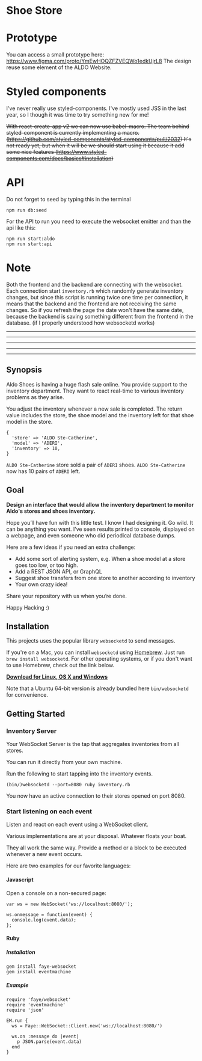 # Shoe Store

# Prototype

You can access a small prototype here: https://www.figma.com/proto/YmEwHOQZFZVEQWo1edkUjrL8 The design reuse some element of the ALDO Website.

# Styled components

I've never really use styled-components. I've mostly used JSS in the last year, so I
though it was time to try something new for me!

~~With react-create-app v2 we can now use babel-macro. The team behind styled-component
is currently implementing a macro. (https://github.com/styled-components/styled-components/pull/2032)
It's not ready yet, but when it will be we should start using it because it add some nice features
(https://www.styled-components.com/docs/basics#installation)~~

# API

Do not forget to seed by typing this in the terminal

```
npm run db:seed
```

For the API to run you need to execute the websocket emitter and than the api like this:

```
npm run start:aldo
npm run start:api
```

# Note

Both the frontend and the backend are connecting with the websocket. Each connection start
`inventory.rb` which randomly generate inventory changes, but since this script is running
twice one time per connection, it means that the backend and the frontend are not receiving
the same changes. So if you refresh the page the date won't have the same date, because the
backend is saving something different from the frontend in the database. (if I properly
understood how websocketd works)

---

---

---

---

---

## Synopsis

Aldo Shoes is having a huge flash sale online. You provide support to the inventory department. They want to react real-time to various inventory problems as they arise.

You adjust the inventory whenever a new sale is completed. The return value includes the store, the shoe model and the inventory left for that shoe model in the store.

```
{
  'store' => 'ALDO Ste-Catherine',
  'model' => 'ADERI',
  'inventory' => 10,
}
```

`ALDO Ste-Catherine` store sold a pair of `ADERI` shoes. `ALDO Ste-Catherine` now has 10 pairs of `ADERI` left.

## Goal

**Design an interface that would allow the inventory department to monitor Aldo's stores and shoes inventory.**

Hope you’ll have fun with this little test. I know I had designing it.
Go wild. It can be anything you want. I’ve seen results printed to console, displayed on a webpage, and even someone who did periodical database dumps.

Here are a few ideas if you need an extra challenge:

- Add some sort of alerting system, e.g. When a shoe model at a store goes too low, or too high.
- Add a REST JSON API, or GraphQL
- Suggest shoe transfers from one store to another according to inventory
- Your own crazy idea!

Share your repository with us when you’re done.

Happy Hacking :)

## Installation

This projects uses the popular library `websocketd` to send messages.

If you're on a Mac, you can install `websocketd` using [Homebrew](http://brew.sh/). Just run `brew install websocketd`. For other operating systems, or if you don't want to use Homebrew, check out the link below.

**[Download for Linux, OS X and Windows](https://github.com/joewalnes/websocketd/wiki/Download-and-install)**

Note that a Ubuntu 64-bit version is already bundled here `bin/websocketd` for convenience.

## Getting Started

### Inventory Server

Your WebSocket Server is the tap that aggregates inventories from all stores.

You can run it directly from your own machine.

Run the following to start tapping into the inventory events.

```
(bin/)websocketd --port=8080 ruby inventory.rb
```

You now have an active connection to their stores opened on port 8080.

### Start listening on each event

Listen and react on each event using a WebSocket client.

Various implementations are at your disposal. Whatever floats your boat.

They all work the same way. Provide a method or a block to be executed whenever a new event occurs.

Here are two examples for our favorite languages:

#### Javascript

Open a console on a non-secured page:

```
var ws = new WebSocket('ws://localhost:8080/');

ws.onmessage = function(event) {
  console.log(event.data);
};
```

#### Ruby

##### Installation

```
gem install faye-websocket
gem install eventmachine
```

##### Example

```
require 'faye/websocket'
require 'eventmachine'
require 'json'

EM.run {
  ws = Faye::WebSocket::Client.new('ws://localhost:8080/')

  ws.on :message do |event|
    p JSON.parse(event.data)
  end
}
```
